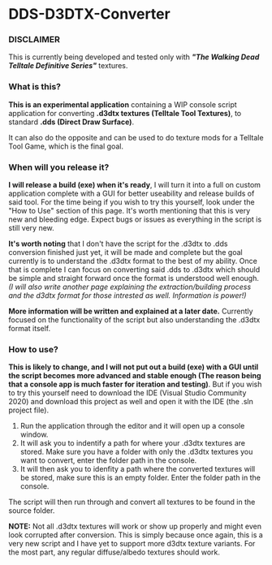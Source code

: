 # DDS-D3DTX-Converter

### DISCLAIMER

This is currently being developed and tested only with ***"The Walking Dead Telltale Definitive Series"*** textures.

### What is this?

**This is an experimental application** containing a WIP console script application for converting **.d3dtx textures (Telltale Tool Textures)**, to standard **.dds (Direct Draw Surface)**. 

It can also do the opposite and can be used to do texture mods for a Telltale Tool Game, which is the final goal.

### When will you release it?

**I will release a build (exe) when it's ready**, I will turn it into a full on custom application complete with a GUI for better useability and release builds of said tool. For the time being if you wish to try this yourself, look under the "How to Use" section of this page. It's worth mentioning that this is very new and bleeding edge. Expect bugs or issues as everything in the script is still very new.

**It's worth noting** that I don't have the script for the .d3dtx to .dds conversion finished just yet, it will be made and complete but the goal currently is to understand the .d3dtx format to the best of my ability. Once that is complete I can focus on converting said .dds to .d3dtx which should be simple and straight forward once the format is understood well enough. *(I will also write another page explaining the extraction/building process and the d3dtx format for those intrested as well. Information is power!)*

**More information will be written and explained at a later date.** Currently focused on the functionality of the script but also understanding the .d3dtx format itself.

### How to use?

**This is likely to change, and I will not put out a build (exe) with a GUI until the script becomes more advanced and stable enough (The reason being that a console app is much faster for iteration and testing)**. But if you wish to try this yourself need to download the IDE (Visual Studio Community 2020) and download this project as well and open it with the IDE (the .sln project file).

1. Run the application through the editor and it will open up a console window. 
2. It will ask you to indentify a path for where your .d3dtx textures are stored. Make sure you have a folder with only the .d3dtx textures you want to convert, enter the folder path in the console.
3. It will then ask you to idenfity a path where the converted textures will be stored, make sure this is an empty folder. Enter the folder path in the console.

The script will then run through and convert all textures to be found in the source folder. 

**NOTE:** Not all .d3dtx textures will work or show up properly and might even look corrupted after conversion. This is simply because once again, this is a very new script and I have yet to support more d3dtx texture variants. For the most part, any regular diffuse/albedo textures should work.
